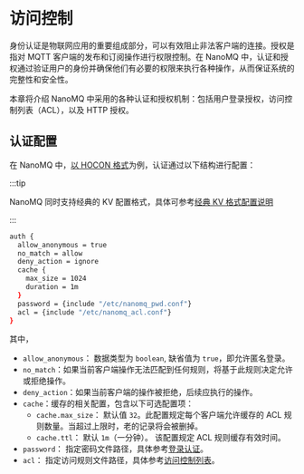 # 访问控制

身份认证是物联网应用的重要组成部分，可以有效阻止非法客户端的连接。授权是指对 MQTT 客户端的发布和订阅操作进行权限控制。在 NanoMQ 中，认证和授权通过验证用户的身份并确保他们有必要的权限来执行各种操作，从而保证系统的完整性和安全性。

本章将介绍 NanoMQ 中采用的各种认证和授权机制：包括用户登录授权，访问控制列表（ACL），以及 HTTP 授权。

## 认证配置

在 NanoMQ 中，[以 HOCON 格式](../config-description/acl.md)为例，认证通过以下结构进行配置：

:::tip

NanoMQ 同时支持经典的 KV 配置格式，具体可参考[经典 KV 格式配置说明](../config-description/v013.md)

:::

```bash
auth {
  allow_anonymous = true
  no_match = allow
  deny_action = ignore
  cache {
    max_size = 1024
    duration = 1m
  }
  password = {include "/etc/nanomq_pwd.conf"}
  acl = {include "/etc/nanomq_acl.conf"}
}
```

其中，

- `allow_anonymous`： 数据类型为 `boolean`, 缺省值为 `true`，即允许匿名登录。
- `no_match`：如果当前客户端操作无法匹配到任何规则，将基于此规则决定允许或拒绝操作。
- `deny_action`：如果当前客户端的操作被拒绝，后续应执行的操作。
- `cache`：缓存的相关配置，包含以下可选配置项：
  - `cache.max_size`： 默认值 `32`。此配置规定每个客户端允许缓存的 ACL 规则数量。当超过上限时，老的记录将会被删掉。
  - `cache.ttl`： 默认 `1m`（一分钟）。 该配置规定 ACL 规则缓存有效时间。
- `password`： 指定密码文件路径，具体参考[登录认证](./login.md)。
- `acl`： 指定访问规则文件路径，具体参考[访问控制列表](./acl.md)。